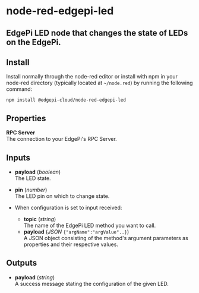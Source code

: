 # node-red-edgepi-led

## EdgePi LED node that changes the state of LEDs on the EdgePi.

## Install

Install normally through the node-red editor or install with npm in your node-red directory
(typically located at `~/node.red`) by running the following command:

```
npm install @edgepi-cloud/node-red-edgepi-led
```

## Properties

**RPC Server** <br>
The connection to your EdgePi's RPC Server.

## Inputs

- **payload** (_boolean_)<br>
  The LED state.
- **pin** (_number_) <br>
  The LED pin on which to change state.

- When configuration is set to input received:
  - **topic** (_string_)<br>
    The name of the EdgePi LED method you want to call.
  - **payload** (_JSON_ `{"argName":"argValue"..}`)<br>
    A JSON object consisting of the method's argument parameters as properties and their respective values.

## Outputs

- **payload** (_string_)<br>
  A success message stating the configuration of the given LED.
